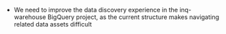 - We need to improve the data discovery experience in the inq-warehouse BigQuery project, as the current structure makes navigating related data assets difficult